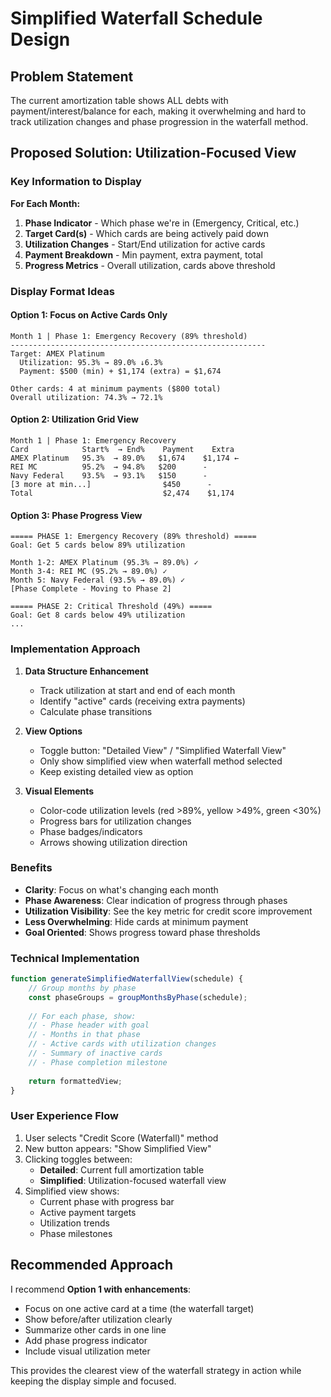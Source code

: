 # Simplified Waterfall Schedule Design

## Problem Statement
The current amortization table shows ALL debts with payment/interest/balance for each, making it overwhelming and hard to track utilization changes and phase progression in the waterfall method.

## Proposed Solution: Utilization-Focused View

### Key Information to Display

**For Each Month:**
1. **Phase Indicator** - Which phase we're in (Emergency, Critical, etc.)
2. **Target Card(s)** - Which cards are being actively paid down
3. **Utilization Changes** - Start/End utilization for active cards
4. **Payment Breakdown** - Min payment, extra payment, total
5. **Progress Metrics** - Overall utilization, cards above threshold

### Display Format Ideas

#### Option 1: Focus on Active Cards Only
```
Month 1 | Phase 1: Emergency Recovery (89% threshold)
---------------------------------------------------------
Target: AMEX Platinum
  Utilization: 95.3% → 89.0% ↓6.3%
  Payment: $500 (min) + $1,174 (extra) = $1,674
  
Other cards: 4 at minimum payments ($800 total)
Overall utilization: 74.3% → 72.1%
```

#### Option 2: Utilization Grid View
```
Month 1 | Phase 1: Emergency Recovery
Card            Start%  → End%    Payment    Extra
AMEX Platinum   95.3%  → 89.0%   $1,674    $1,174 ←
REI MC          95.2%  → 94.8%   $200      -
Navy Federal    93.5%  → 93.1%   $150      -
[3 more at min...]                $450      -
Total                             $2,474    $1,174
```

#### Option 3: Phase Progress View
```
===== PHASE 1: Emergency Recovery (89% threshold) =====
Goal: Get 5 cards below 89% utilization

Month 1-2: AMEX Platinum (95.3% → 89.0%) ✓
Month 3-4: REI MC (95.2% → 89.0%) ✓
Month 5: Navy Federal (93.5% → 89.0%) ✓
[Phase Complete - Moving to Phase 2]

===== PHASE 2: Critical Threshold (49%) =====
Goal: Get 8 cards below 49% utilization
...
```

### Implementation Approach

1. **Data Structure Enhancement**
   - Track utilization at start and end of each month
   - Identify "active" cards (receiving extra payments)
   - Calculate phase transitions

2. **View Options**
   - Toggle button: "Detailed View" / "Simplified Waterfall View"
   - Only show simplified view when waterfall method selected
   - Keep existing detailed view as option

3. **Visual Elements**
   - Color-code utilization levels (red >89%, yellow >49%, green <30%)
   - Progress bars for utilization changes
   - Phase badges/indicators
   - Arrows showing utilization direction

### Benefits
- **Clarity**: Focus on what's changing each month
- **Phase Awareness**: Clear indication of progress through phases
- **Utilization Visibility**: See the key metric for credit score improvement
- **Less Overwhelming**: Hide cards at minimum payment
- **Goal Oriented**: Shows progress toward phase thresholds

### Technical Implementation

```javascript
function generateSimplifiedWaterfallView(schedule) {
    // Group months by phase
    const phaseGroups = groupMonthsByPhase(schedule);
    
    // For each phase, show:
    // - Phase header with goal
    // - Months in that phase
    // - Active cards with utilization changes
    // - Summary of inactive cards
    // - Phase completion milestone
    
    return formattedView;
}
```

### User Experience Flow

1. User selects "Credit Score (Waterfall)" method
2. New button appears: "Show Simplified View"
3. Clicking toggles between:
   - **Detailed**: Current full amortization table
   - **Simplified**: Utilization-focused waterfall view
4. Simplified view shows:
   - Current phase with progress bar
   - Active payment targets
   - Utilization trends
   - Phase milestones

## Recommended Approach

I recommend **Option 1 with enhancements**:
- Focus on one active card at a time (the waterfall target)
- Show before/after utilization clearly
- Summarize other cards in one line
- Add phase progress indicator
- Include visual utilization meter

This provides the clearest view of the waterfall strategy in action while keeping the display simple and focused.